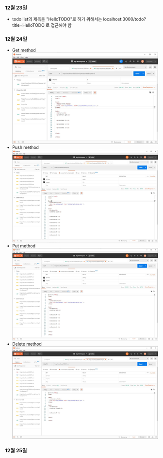 ### 12월 23일
* todo list의 제목을 "HelloTODO"로 하기 위해서는 localhost:3000/todo?title=HelloTODO 로 접근해야 함


### 12월 24일
* Get method
![q1](./image/1.jpg)
* Push method
![q2](./image/2.jpg)
* Put method
![q3](./image/3.jpg)
* Delete method
![q4](./image/4.jpg)

 ### 12월 25일
